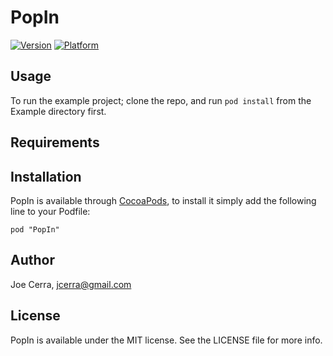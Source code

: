 # PopIn

[![Version](http://cocoapod-badges.herokuapp.com/v/PopIn/badge.png)](http://cocoadocs.org/docsets/PopIn)
[![Platform](http://cocoapod-badges.herokuapp.com/p/PopIn/badge.png)](http://cocoadocs.org/docsets/PopIn)

## Usage

To run the example project; clone the repo, and run `pod install` from the Example directory first.

## Requirements

## Installation

PopIn is available through [CocoaPods](http://cocoapods.org), to install
it simply add the following line to your Podfile:

    pod "PopIn"

## Author

Joe Cerra, jcerra@gmail.com

## License

PopIn is available under the MIT license. See the LICENSE file for more info.

